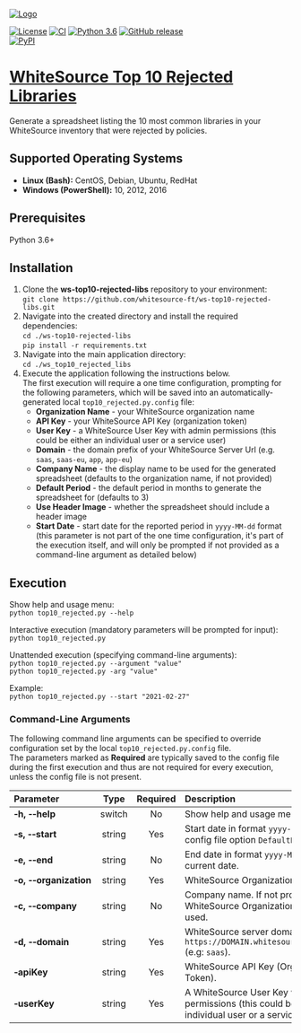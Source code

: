 [![Logo](https://resources.mend.io/mend-sig/logo/mend-dark-logo-horizontal.png)](https://www.mend.io/)  

[![License](https://img.shields.io/badge/License-Apache%202.0-yellowgreen.svg)](https://opensource.org/licenses/Apache-2.0)
[![CI](https://github.com/whitesource-ps/ws-top10-rejected-libs/actions/workflows/ci.yml/badge.svg)](https://github.com/whitesource-ps/ws-top10-rejected-libs/actions/workflows/ci.yml)
[![Python 3.6](https://upload.wikimedia.org/wikipedia/commons/thumb/8/8c/Blue_Python_3.6%2B_Shield_Badge.svg/86px-Blue_Python_3.6%2B_Shield_Badge.svg.png)](https://www.python.org/downloads/release/python-360/)
[![GitHub release](https://img.shields.io/github/v/release/whitesource-ps/ws-top10-rejected-libs)](https://github.com/whitesource-ps/ws-top10-rejected-libs/releases/latest)  
[![PyPI](https://img.shields.io/pypi/v/ws-top10-rejected?style=plastic)](https://pypi.org/project/ws-top10-rejected-libs/)  

# [WhiteSource Top 10 Rejected Libraries](https://github.com/whitesource-ps/ws-top10-rejected-libs)
Generate a spreadsheet listing the 10 most common libraries in your WhiteSource inventory that were rejected by policies.

## Supported Operating Systems
- **Linux (Bash):**	CentOS, Debian, Ubuntu, RedHat
- **Windows (PowerShell):**	10, 2012, 2016

## Prerequisites
Python 3.6+

## Installation
1. Clone the **ws-top10-rejected-libs** repository to your environment:  
    `git clone https://github.com/whitesource-ft/ws-top10-rejected-libs.git`  
2. Navigate into the created directory and install the required dependencies:  
    `cd ./ws-top10-rejected-libs`  
    `pip install -r requirements.txt`  
3. Navigate into the main application directory:  
    `cd ./ws_top10_rejected_libs`  
4. Execute the application following the instructions below.  
   The first execution will require a one time configuration, prompting for the following parameters, which will be saved into an automatically-generated local `top10_rejected.py.config` file:  
   - **Organization Name** - your WhiteSource organization name
   - **API Key** - your WhiteSource API Key (organization token)
   - **User Key** - a WhiteSource User Key with admin permissions (this could be either an individual user or a service user)
   - **Domain** - the domain prefix of your WhiteSource Server Url (e.g. `saas`, `saas-eu`, `app`, `app-eu`)
   - **Company Name** - the display name to be used for the generated spreadsheet (defaults to the organization name, if not provided)
   - **Default Period** - the default period in months to generate the spreadsheet for (defaults to 3) 
   - **Use Header Image** - whether the spreadsheet should include a header image
   - **Start Date** - start date for the reported period in `yyyy-MM-dd` format (this parameter is not part of the one time configuration, it's part of the execution itself, and will only be prompted if not provided as a command-line argument as detailed below)  

## Execution
Show help and usage menu:  
`python top10_rejected.py --help`  

Interactive execution (mandatory parameters will be prompted for input):  
`python top10_rejected.py`  

Unattended execution (specifying command-line arguments):  
`python top10_rejected.py --argument "value"`  
`python top10_rejected.py -arg "value"`    

Example:  
`python top10_rejected.py --start "2021-02-27"`  

### Command-Line Arguments
The following command line arguments can be specified to override configuration set by the local `top10_rejected.py.config` file.  
The parameters marked as **Required** are typically saved to the config file during the first execution and thus are not required for every execution, unless the config file is not present.  

| Parameter | Type | Required | Description |
| :--- | :---: | :---: | :--- |
| **&#x2011;h,&nbsp;&#x2011;&#x2011;help** | switch | No | Show help and usage menu |
| **&#x2011;s,&nbsp;&#x2011;&#x2011;start** | string | Yes | Start date in format `yyyy-MM-dd`. Default: config file option `DefaultPeriodMonths`. |
| **&#x2011;e,&nbsp;&#x2011;&#x2011;end** | string | No | End date in format `yyyy-MM-dd`. Default: current date. |
| **&#x2011;o,&nbsp;&#x2011;&#x2011;organization** | string | Yes | WhiteSource Organization Name |
| **&#x2011;c,&nbsp;&#x2011;&#x2011;company** | string | No | Company name. If not provided, WhiteSource Organization name will be used. |
| **&#x2011;d,&nbsp;&#x2011;&#x2011;domain** | string | Yes | WhiteSource server domain prefix: `https://DOMAIN.whitesourcesoftware.com` (e.g: `saas`). |
| **&#x2011;apiKey** | string | Yes | WhiteSource API Key (Organization Token). |
| **&#x2011;userKey** | string | Yes | A WhiteSource User Key with admin permissions (this could be either an individual user or a service user). |